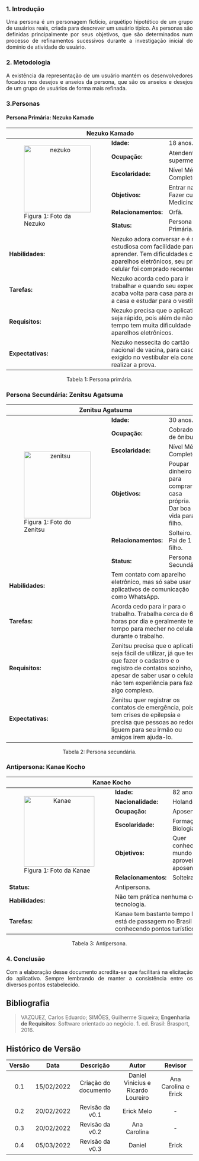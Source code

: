 ### 1. Introdução

<p style="text-align: justify;">Uma persona é um personagem fictício, arquétipo hipotético de um grupo de usuários reais, criada para descrever um usuário típico. As personas são definidas principalmente por seus objetivos, que são determinados num processo de refinamentos sucessivos durante a investigação inicial do domínio de atividade do usuário.</p>

### 2. Metodologia

<p style="text-align: justify;">A existência da representação de um usuário mantém os desenvolvedores focados nos desejos e anseios da persona, que são os anseios e desejos de um grupo de usuários de forma mais refinada.</p>

### 3.Personas

#### Persona Primária: Nezuko Kamado <a id="NezukoKamado"></a>


<table>
    <thead>
        <th colspan="10" style="text-align: center">Nezuko Kamado</th>
    </thead>
    <tbody>
        <tr>
            <td rowspan="7" colspan="5" style="width: 350px">
                <figure>
                    <center>
                    <a href="https://ibb.co/jvnKbCD"><img src="https://i.ibb.co/TB9XYQt/nezuko.jpg" alt="nezuko"  alt="Image" height="180" width="180" border="0"></a>
                    </center>
                    <figcaption>Figura 1: Foto da Nezuko
                    </figcaption>
                </figure>
            </td>
        </tr>
        <tr>
            <td class="titulo"><strong>Idade:</strong></td>
            <td class="persona" colspan="1">18 anos.</td>
        </tr>
        <tr>
            <td class="titulo"><strong>Ocupação:</strong></td>
            <td colspan="1">Atendente de supermercado.</td>
        </tr>
        <tr>
            <td class="titulo"><strong>Escolaridade:</strong></td>
            <td colspan="1" class="persona">Nível Médio Completo.</td>
        </tr>
        <tr>
            <td class="titulo"><strong>Objetivos:</strong></td>
            <td colspan="1" class="persona">Entrar na UnB. <br>Fazer curso de Medicina.</td>
        </tr>
        <tr>
            <td class="titulo"><strong>Relacionamentos:</strong></td>
            <td colspan="1" class="persona">Orfã.
        </tr>
        <tr>
            <td class="titulo"><strong>Status:</strong></td>
            <td class="persona" colspan="1">Persona Primária.</td>
        </tr>
        <tr>
            <td class="titulo"><strong>Habilidades:</strong></td>
            <td colspan="8" class="persona">Nezuko adora conversar e é muito estudiosa com facilidade para aprender. Tem dificuldades com aparelhos eletrônicos, seu primeiro celular foi comprado recentemente.</td>
        </tr>
        <tr>
            <td><strong>Tarefas:</strong></td>
            <td colspan=8 class="persona">Nezuko acorda cedo para ir trabalhar e quando seu expediente acaba volta para casa para arrumar a casa e estudar para o vestibular.</td>
        </tr>
        <tr>
            <td><strong>Requisitos:</strong></td>
            <td colspan=8 class="persona">Nezuko precisa que o aplicativo seja rápido, pois além de não ter tempo tem muita dificuldade com aparelhos eletrônicos.</td>
        </tr>
        <tr>
            <td><strong>Expectativas:</strong></td>
            <td colspan=8 class="persona">Nezuko nessecita do cartão nacional de vacina, para caso seja exigido no vestibular ela conseguir realizar a prova.</td>
        </tr>
    </tbody>
</table>

<center> <figcaption>Tabela 1: Persona primária.</figcaption> </center>

### Persona Secundária: Zenitsu Agatsuma <a id="ZenitsuAgatsuma"></a>


<table>
    <thead>
        <th colspan="10" style="text-align: center">Zenitsu Agatsuma</th>
    </thead>
    <tbody>
        <tr>
            <td rowspan="7" colspan="5" style="width: 350px">
                <figure>
                    <center>
                    <a href="https://ibb.co/z7z0DgN"><img src="https://i.ibb.co/dLRzxv7/zenitsu.jpg" alt="zenitsu" height="180" width="180" border="0"></a>
                    </center>
                    <figcaption>Figura 1: Foto do Zenitsu
                    </figcaption>
                </figure>
            </td>
        </tr>
        <tr>
            <td class="titulo"><strong>Idade:</strong></td>
            <td class="persona" colspan="1">30 anos.</td>
        </tr>
        <tr>
            <td class="titulo"><strong>Ocupação:</strong></td>
            <td colspan="1">Cobrador de ônibus.</td>
        </tr>
        <tr>
            <td class="titulo"><strong>Escolaridade:</strong></td>
            <td colspan="1" class="persona">Nível Médio Completo.</td>
        </tr>
        <tr>
            <td class="titulo"><strong>Objetivos:</strong></td>
            <td colspan="1" class="persona">Poupar dinheiro para comprar a casa própria.<br>Dar boa vida para o filho.</td>
        </tr>
        <tr>
            <td class="titulo"><strong>Relacionamentos:</strong></td>
            <td colspan="1" class="persona">Solteiro.<br> Pai de 1 filho.</td>
        </tr>
        <tr>
            <td class="titulo"><strong>Status:</strong></td>
            <td class="persona" colspan="1">Persona Secundária.</td>
        </tr>
        <tr>
            <td class="titulo"><strong>Habilidades:</strong></td>
            <td colspan="8" class="persona">Tem contato com aparelho eletrônico, mas só sabe usar aplicativos de comunicação como WhatsApp.</td>
        </tr>
        <tr>
            <td><strong>Tarefas:</strong></td>
            <td colspan=8 class="persona">Acorda cedo para ir para o trabalho. Trabalha cerca de 6 horas por dia e geralmente tem tempo para mecher no celular durante o trabalho.</td>
        </tr>
        <tr>
            <td><strong>Requisitos:</strong></td>
            <td colspan=8 class="persona">Zenitsu precisa que o aplicativo seja fácil de utilizar, já que terá que fazer o cadastro e o registro de contatos sozinho, e apesar de saber usar o celular não tem experiência para fazer algo complexo.</td>
        </tr>
        <tr>
            <td><strong>Expectativas:</strong></td>
            <td colspan=8 class="persona">Zenitsu quer registrar os contatos de emergência, pois tem crises de epilepsia e precisa que pessoas ao redor liguem para seu irmão ou amigos irem ajuda-lo.</td>
        </tr>
    </tbody>
</table>

<center> <figcaption>Tabela 2: Persona secundária.</figcaption> </center>

### Antipersona: Kanae Kocho <a id="KanaeKocho"></a>


<table> <a id="KanaeKocho"></a>
    <thead>
        <th colspan="10" style="text-align: center">Kanae Kocho</th>
    </thead>
    <tbody>
        <tr>
            <td rowspan="7" colspan="5" style="width: 350px">
                <figure>
                    <center>
                    <a href="https://ibb.co/D90nfTv"><img src="https://i.ibb.co/7nsFtLZ/avatar-b0bb92986021683bbfd248044cdf0992.jpg" alt="Kanae" height="190" width="190" border="0"></a>
                    </center>
                    <figcaption>Figura 1: Foto da Kanae
                    </figcaption>
                </figure>
            </td>
        </tr>
        <tr>
            <td class="titulo"><strong>Idade:</strong></td>
            <td class="persona" colspan="1">82 anos.</td>
        </tr>
        <tr>
            <td class="titulo"><strong>Nacionalidade:</strong></td>
            <td colspan="8" class="persona">Holandesa.</td>
        </tr>
        <tr>
            <td class="titulo"><strong>Ocupação:</strong></td>
            <td colspan="1">Aposentada.</td>
        </tr>
        <tr>
            <td class="titulo"><strong>Escolaridade:</strong></td>
            <td colspan="1" class="persona">Formação em Biologia.</td>
        </tr>
        <tr>
            <td class="titulo"><strong>Objetivos:</strong></td>
            <td colspan="1" class="persona">Quer conhecer o mundo e aproveitar a aposentadoria.</td>
        </tr>
        <tr>
            <td class="titulo"><strong>Relacionamentos:</strong></td>
            <td colspan="1" class="persona">Solteira.</td>
        </tr>
        <tr>
            <td class="titulo"><strong>Status:</strong></td>
            <td class="persona" colspan="8">Antipersona.</td>
        </tr>
        <tr>
            <td class="titulo"><strong>Habilidades:</strong></td>
            <td colspan=8 class="persona">Não tem prática nenhuma com tecnologia.</td>
        </tr>
        <tr>
            <td><strong>Tarefas:</strong></td>
            <td colspan=8 class="persona">Kanae tem bastante tempo livre, está de passagem no Brasil conhecendo pontos turísticos.</td>
        </tr>
    </tbody>
</table>

<center> <figcaption>Tabela 3: Antipersona.</figcaption> </center>

### 4. Conclusão

<p style="text-align: justify;">Com a elaboração desse documento acredita-se que facilitará na elicitação do aplicativo. Sempre lembrando de manter a consistência entre os diversos pontos estabelecido.</p>

## Bibliografia

> VAZQUEZ, Carlos Eduardo; SIMÕES, Guilherme Siqueira; **Engenharia de Requisitos**: Software orientado ao negócio. 1. ed. Brasil: Brasport, 2016.

## Histórico de Versão

| Versão |    Data    |      Descrição       |               Autor                |       Revisor        |
| :----: | :--------: | :------------------: | :--------------------------------: | :------------------: |
|  0.1   | 15/02/2022 | Criação do documento | Daniel Vinicius e Ricardo Loureiro | Ana Carolina e Erick |
|  0.2   | 20/02/2022 |   Revisão da v0.1    |             Erick Melo             |          -           |
|  0.3   | 20/02/2022 |   Revisão da v0.2    |            Ana Carolina            |          -           |
|    0.4   | 05/03/2022 |  Revisão  da v0.3| Daniel | Erick |
